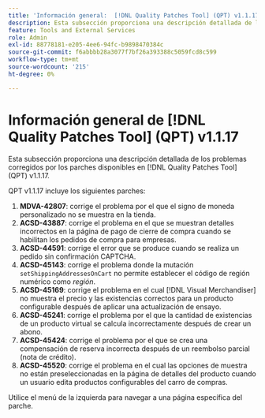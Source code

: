 ```yaml
---
title: 'Información general:  [!DNL Quality Patches Tool] (QPT) v1.1.17'
description: Esta subsección proporciona una descripción detallada de los problemas corregidos por los parches disponibles en  [!DNL Quality Patches Tool] (QPT) v1.1.17.
feature: Tools and External Services
role: Admin
exl-id: 88778181-e205-4ee6-94fc-b9898470384c
source-git-commit: f6abbbb28a3077f7bf26a393388c5059fcd8c599
workflow-type: tm+mt
source-wordcount: '215'
ht-degree: 0%

---
```


# Información general de [!DNL Quality Patches Tool] (QPT) v1.1.17

Esta subsección proporciona una descripción detallada de los problemas corregidos por los parches disponibles en [!DNL Quality Patches Tool] (QPT) v1.1.17.

QPT v1.1.17 incluye los siguientes parches:

1. **MDVA-42807**: corrige el problema por el que el signo de moneda personalizado no se muestra en la tienda.
1. **ACSD-43887**: corrige el problema en el que se muestran detalles incorrectos en la página de pago de cierre de compra cuando se habilitan los pedidos de compra para empresas.
1. **ACSD-44591**: corrige el error que se produce cuando se realiza un pedido sin confirmación CAPTCHA.
1. **ACSD-45143**: corrige el problema donde la mutación `setShippingAddressesOnCart` no permite establecer el código de región numérico como *región*.
1. **ACSD-45169**: corrige el problema en el cual [!DNL Visual Merchandiser] no muestra el precio y las existencias correctos para un producto configurable después de aplicar una actualización de ensayo.
1. **ACSD-45241**: corrige el problema por el que la cantidad de existencias de un producto virtual se calcula incorrectamente después de crear un abono.
1. **ACSD-45424**: corrige el problema por el que se crea una compensación de reserva incorrecta después de un reembolso parcial (nota de crédito).
1. **ACSD-45520**: corrige el problema en el cual las opciones de muestra no están preseleccionadas en la página de detalles del producto cuando un usuario edita productos configurables del carro de compras.

Utilice el menú de la izquierda para navegar a una página específica del parche.
